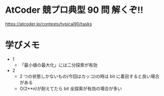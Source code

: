 # AtCoder 競プロ典型 90 問 解くぞ!!

https://atcoder.jp/contests/typical90/tasks

# 学びメモ

- 1
  - 「最小値の最大化」には二分探索が有効
- 2
  - 2 つの状態しかないもの(今回はカッコ)の時は bit に着目すると良い場合がある
  - O(2\*\*n)が耐えてたら bit 全探索が有効の場合が多い
